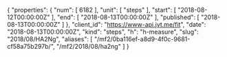 {
  "properties": {
    "num": [
      6182
    ],
    "unit": [
      "steps"
    ],
    "start": [
      "2018-08-12T00:00:00Z"
    ],
    "end": [
      "2018-08-13T00:00:00Z"
    ],
    "published": [
      "2018-08-13T00:00:00Z"
    ]
  },
  "client_id": "https://www-api.jvt.me/fit",
  "date": "2018-08-13T00:00:00Z",
  "kind": "steps",
  "h": "h-measure",
  "slug": "2018/08/HA2Ng",
  "aliases": [
    "/mf2/0ba116ef-a8d9-4f0c-9681-cf58a75b297b/",
    "/mf2/2018/08/ha2ng"
  ]
}
